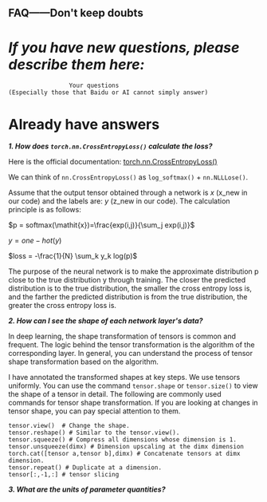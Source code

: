 ## FAQ——Don't keep doubts

# ***If you have new questions, please describe them here:***

```
                 Your questions
(Especially those that Baidu or AI cannot simply answer)
```

# Already have answers
***1. How does `torch.nn.CrossEntropyLoss()` calculate the loss?***

Here is the official documentation: [torch.nn.CrossEntropyLoss()](https://pytorch.org/docs/stable/generated/torch.nn.CrossEntropyLoss.html)

We can think of `nn.CrossEntropyLoss()` as `log_softmax()` + `nn.NLLLose()`.

Assume that the output tensor obtained through a network is _x_ (x_new in our code) and the labels are: _y_ (z_new in our code). The calculation principle is as follows:

$p = softmax(\mathit{x})=\frac{exp(i,j)}{\sum_j exp(i,j)}$

$y=one-hot(y)$

$loss = -\frac{1}{N} \sum_k y_k log(p)$

The purpose of the neural network is to make the approximate distribution p close to the true distribution y through training. The closer the predicted distribution is to the true distribution, the smaller the cross entropy loss is, and the farther the predicted distribution is from the true distribution, the greater the cross entropy loss is.

***2. How can I see the shape of each network layer's data?***

In deep learning, the shape transformation of tensors is common and frequent. The logic behind the tensor transformation is the algorithm of the corresponding layer. In general, you can understand the process of tensor shape transformation based on the algorithm. 

I have annotated the transformed shapes at key steps. We use tensors uniformly. You can use the command `tensor.shape` or `tensor.size()` to view the shape of a tensor in detail. The following are commonly used commands for tensor shape transformation. If you are looking at changes in tensor shape, you can pay special attention to them.
```
tensor.view()  # Change the shape.
tensor.reshape() # Similar to the tensor.view().
tensor.squeeze() # Compress all dimensions whose dimension is 1.
tensor.unsqueeze(dimx) # Dimension upscaling at the dimx dimension
torch.cat([tensor a,tensor b],dimx) # Concatenate tensors at dimx dimension.
tensor.repeat() # Duplicate at a dimension.
tensor[:,-1,:] # tensor slicing
```

***3. What are the units of parameter quantities?***






